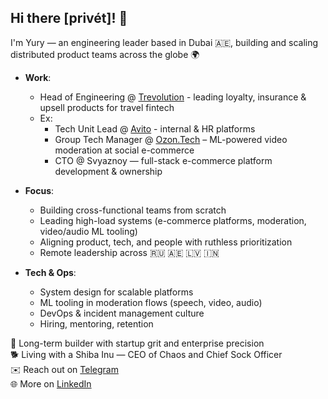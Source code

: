 ## Hi there [privét]! 👋

I'm Yury — an engineering leader based in Dubai 🇦🇪, building and scaling distributed product teams across the globe 🌍


* **Work**:  
  * Head of Engineering @ [Trevolution](https://www.linkedin.com/company/trevolutiongroup) - leading loyalty, insurance & upsell products for travel fintech
  * Ex:  
    * Tech Unit Lead @ [Avito](https://www.avito.ru) - internal & HR platforms
    * Group Tech Manager @ [Ozon.Tech](https://ozon.dev) – ML-powered video moderation at social e-commerce
    * CTO @ Svyaznoy — full-stack e-commerce platform development & ownership

* **Focus**:  
  * Building cross-functional teams from scratch  
  * Leading high-load systems (e-commerce platforms, moderation, video/audio ML tooling)  
  * Aligning product, tech, and people with ruthless prioritization  
  * Remote leadership across 🇷🇺 🇦🇪 🇱🇻 🇮🇳 

* **Tech & Ops**:  
  * System design for scalable platforms  
  * ML tooling in moderation flows (speech, video, audio)  
  * DevOps & incident management culture  
  * Hiring, mentoring, retention

🧭 Long-term builder with startup grit and enterprise precision  
🐕 Living with a Shiba Inu — CEO of Chaos and Chief Sock Officer  
✉️ Reach out on [Telegram](https://t.me/exileum)  
🌐 More on [LinkedIn](https://www.linkedin.com/in/exileum/)

